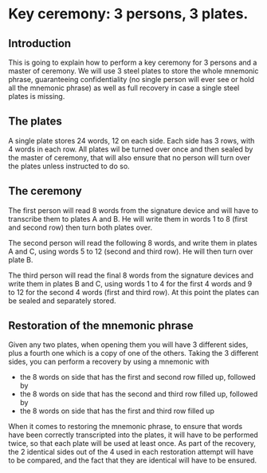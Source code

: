 # Key ceremony: 3 persons, 3 plates.

## Introduction 

This is going to explain how to perform a key ceremony for 3 persons and a master of ceremony.
We will use 3 steel plates to store the whole mnemonic phrase, guaranteeing confidentiality (no single person will ever see or hold all the mnemonic phrase) as well as full recovery in case a single steel plates is missing.

## The plates 

A single plate stores 24 words, 12 on each side.
Each side has 3 rows, with 4 words in each row.
All plates wil be turned over once and then sealed by the master of ceremony, that will also ensure that no person will turn over the plates unless instructed to do so.


## The ceremony

The first person will read 8 words from the signature device and will have to transcribe them to plates A and B.
He will write them in words 1 to 8 (first and second row) then turn both plates over.

The second person will read the following 8 words, and write them in plates A and C, using words 5 to 12 (second and third row).
He will then turn over plate B.

The third person will read the final 8 words from the signature devices and write them in plates B and C, using words 1 to 4 for the first 4 words and 9 to 12 for the second 4 words (first and third row).
At this point the plates can be sealed and separately stored.

## Restoration of the mnemonic phrase

Given any two plates, when opening them you will have 3 different sides, plus a fourth one which is a copy of one of the others.
Taking the 3 different sides, you can perform a recovery by using a mnemonic with 
* the 8 words on side that has the first and second row filled up, followed by
* the 8 words on side that has the second and third row filled up, followed by
* the 8 words on side that has the first and third row filled up

When it comes to restoring the mnemonic phrase, to ensure that words have been correctly transcripted into the plates, it will have to be performed twice, so that each plate will be used at least once. As part of the recovery, the 2 identical sides out of the 4 used in each restoration attempt will have to be compared, and the fact that they are identical will have to be ensured.
